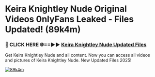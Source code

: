 # Keira Knightley Nude Original Videos 0nlyFans Leaked - Files Updated! (89k4m)

<h3>🔴 CLICK HERE 🌐==►► <a href="https://tinyurl.com/yrmya6cz" rel="nofollow">Keira Knightley Nude Updated Files</a></h3>

Get Keira Knightley Nude and all content. Now you can access all videos and pictures of Keira Knightley Nude. New Updated Files 2025!

[![89k4m](https://i.imgur.com/FMdXYCs.gif)](https://tinyurl.com/yrmya6cz)
